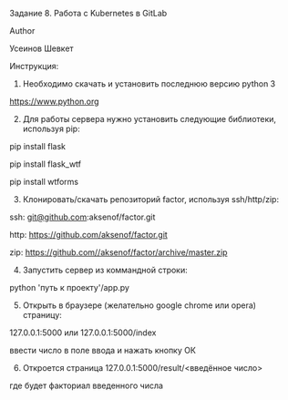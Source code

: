 Задание 8. Работа с Kubernetes в GitLab

Author

Усеинов Шевкет

Инструкция:

1. Необходимо скачать и установить последнюю версию python 3

https://www.python.org

2. Для работы сервера нужно установить следующие библиотеки, используя pip:

pip install flask

pip install flask_wtf

pip install wtforms

3. Клонировать/скачать репозиторий factor, используя ssh/http/zip:

ssh: git@github.com:aksenof/factor.git

http: https://github.com/aksenof/factor.git

zip: https://github.com//aksenof/factor/archive/master.zip

4. Запустить сервер из коммандной строки:

python 'путь к проекту'/app.py

5. Открыть в браузере (желательно google chrome или opera) страницу:

127.0.0.1:5000 или 127.0.0.1:5000/index

ввести число в поле ввода и нажать кнопку ОК

6. Откроется страница 127.0.0.1:5000/result/<введённое число>

где будет факториал введенного числа
